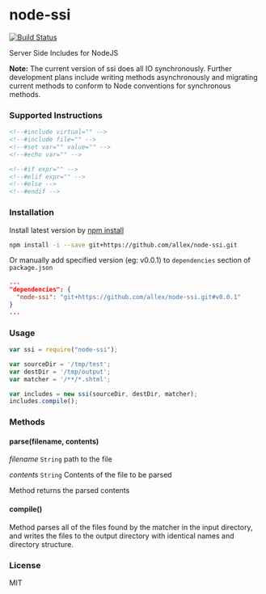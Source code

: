 node-ssi
========

[![Build Status](https://travis-ci.org/allex/node-ssi.png)](https://travis-ci.org/allex/node-ssi)

Server Side Includes for NodeJS

__Note:__ The current version of ssi does all IO synchronously. Further development plans include writing methods asynchronously and migrating current methods to conform to Node conventions for synchronous methods.

### Supported Instructions

```html
<!--#include virtual="" -->
<!--#include file="" -->
<!--#set var="" value="" -->
<!--#echo var="" -->

<!--#if expr="" -->
<!--#elif expr="" -->
<!--#else -->
<!--#endif -->
```

### Installation

Install latest version by [npm install](https://docs.npmjs.com/cli/install)

```bash
npm install -i --save git+https://github.com/allex/node-ssi.git
```

Or manually add specified version (eg: v0.0.1) to `dependencies` section of `package.json`

```json
...
"dependencies": {
  "node-ssi": "git+https://github.com/allex/node-ssi.git#v0.0.1"
}
...
```

### Usage

```js
var ssi = require("node-ssi");

var sourceDir = '/tmp/test';
var destDir = '/tmp/output';
var matcher = '/**/*.shtml';

var includes = new ssi(sourceDir, destDir, matcher);
includes.compile();
```

### Methods

#### parse(filename, contents)

_filename_ `String` path to the file

_contents_ `String` Contents of the file to be parsed

Method returns the parsed contents

#### compile()

Method parses all of the files found by the matcher in the input directory, and writes the files to the output directory with identical names and directory structure.

### License

MIT

